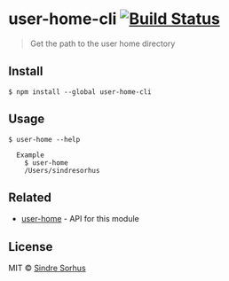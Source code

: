 # user-home-cli [![Build Status](https://travis-ci.org/sindresorhus/user-home-cli.svg?branch=master)](https://travis-ci.org/sindresorhus/user-home-cli)

> Get the path to the user home directory


## Install

```
$ npm install --global user-home-cli
```


## Usage

```
$ user-home --help

  Example
    $ user-home
    /Users/sindresorhus
```


## Related

- [user-home](https://github.com/sindresorhus/user-home) - API for this module


## License

MIT © [Sindre Sorhus](http://sindresorhus.com)
